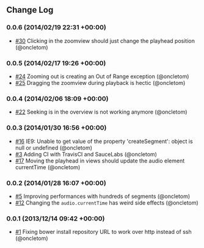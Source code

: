 ## Change Log

### 0.0.6 (2014/02/19 22:31 +00:00)
- [#30](https://github.com/bbcrd/peaks.js/pull/30) Clicking in the zoomview should just change the playhead position (@oncletom)

### 0.0.5 (2014/02/17 19:26 +00:00)
- [#24](https://github.com/bbcrd/peaks.js/pull/24) Zooming out is creating an Out of Range exception (@oncletom)
- [#25](https://github.com/bbcrd/peaks.js/pull/25) Dragging the zoomview during playback is hectic (@oncletom)

### 0.0.4 (2014/02/06 18:09 +00:00)
- [#22](https://github.com/bbcrd/peaks.js/pull/22) Seeking is in the overview is not working anymore (@oncletom)

### 0.0.3 (2014/01/30 16:56 +00:00)
- [#16](https://github.com/bbcrd/peaks.js/pull/16) IE9: Unable to get value of the property 'createSegment': object is null or undefined (@oncletom)
- [#3](https://github.com/bbcrd/peaks.js/pull/3) Adding CI with TravisCI and SauceLabs (@oncletom)
- [#17](https://github.com/bbcrd/peaks.js/pull/17) Moving the playhead in views should update the audio element currentTime (@oncletom)

### 0.0.2 (2014/01/28 16:07 +00:00)
- [#5](https://github.com/bbcrd/peaks.js/pull/5) Improving performances with hundreds of segments (@oncletom)
- [#12](https://github.com/bbcrd/peaks.js/pull/12) Changing the `audio.currentTime` has weird side effects (@oncletom)

### 0.0.1 (2013/12/14 09:42 +00:00)
- [#1](https://github.com/bbcrd/peaks.js/pull/1) Fixing bower install repository URL to work over http instead of ssh (@oncletom)